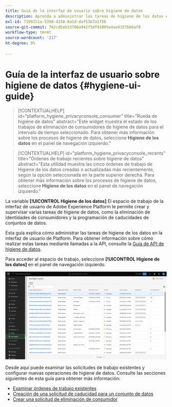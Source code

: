 ```yaml
---
title: Guía de la interfaz de usuario sobre higiene de datos
description: Aprenda a administrar las tareas de higiene de los datos en la interfaz de usuario de Adobe Experience Platform.
exl-id: 7199151a-5390-4150-8a1d-daf53b7a1f5b
source-git-commit: 762cd5eb33706a942f5df91005e4ae9157bb6af8
workflow-type: tm+mt
source-wordcount: '217'
ht-degree: 0%

---
```


# Guía de la interfaz de usuario sobre higiene de datos {#hygiene-ui-guide}

>[!CONTEXTUALHELP]
>id="platform_hygiene_privacyconsole_consumer"
>title="Rueda de higiene de datos"
>abstract="Este widget muestra el estado de los trabajos de eliminación de consumidores de higiene de datos para el intervalo de tiempo seleccionado. Para obtener más información sobre los procesos de higiene de datos, seleccione **Higiene de los datos** en el panel de navegación izquierdo."

>[!CONTEXTUALHELP]
>id="platform_hygiene_privacyconsole_recents"
>title="Órdenes de trabajo recientes sobre higiene de datos"
>abstract="Esta utilidad muestra las cinco órdenes de trabajo de Higiene de los datos creadas o actualizadas más recientemente, según la opción seleccionada en la parte superior derecha. Para obtener más información sobre los procesos de higiene de datos, seleccione **Higiene de los datos** en el panel de navegación izquierdo."

La variable **[!UICONTROL Higiene de los datos]** El espacio de trabajo de la interfaz de usuario de Adobe Experience Platform le permite crear y supervisar varias tareas de higiene de datos, como la eliminación de identidades de consumidores y la programación de caducidades de conjuntos de datos.

Esta guía explica cómo administrar las tareas de higiene de los datos en la interfaz de usuario de Platform. Para obtener información sobre cómo realizar estas tareas mediante llamadas a la API, consulte la [Guía de API de higiene de datos](../api/overview.md).

Para acceder al espacio de trabajo, seleccione **[!UICONTROL Higiene de los datos]** en el panel de navegación izquierdo.

![Imagen que muestra la variable [!UICONTROL Higiene de los datos] espacio de trabajo en la interfaz de usuario de Platform](../images/ui/overview/home.png)

Desde aquí puede examinar las solicitudes de trabajo existentes y configurar nuevas operaciones de higiene de datos. Consulte las secciones siguientes de esta guía para obtener más información:

* [Examinar órdenes de trabajo existentes](./browse.md)
* [Creación de una solicitud de caducidad para un conjunto de datos](./dataset-expiration.md)
* [Crear una solicitud de eliminación de consumidor](./delete-consumer.md)
